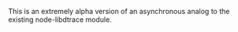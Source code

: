This is an extremely alpha version of an asynchronous analog to the existing
node-libdtrace module.
